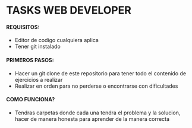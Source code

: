 # TASKS WEB DEVELOPER
#### REQUISITOS:
- Editor de codigo cualquiera aplica
- Tener git instalado

#### PRIMEROS PASOS:
- Hacer un git clone de este repositorio para tener todo el contenido de ejercicios a realizar
- Realizar en orden para no perderse o encontrarse con dificultades

#### COMO FUNCIONA?
- Tendras carpetas donde cada una tendra el problema y la solucion, hacer de manera honesta para aprender de la manera correcta